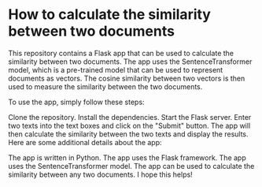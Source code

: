 # How to calculate the similarity between two documents
This repository contains a Flask app that can be used to calculate the similarity between two documents. The app uses the SentenceTransformer model, which is a pre-trained model that can be used to represent documents as vectors. The cosine similarity between two vectors is then used to measure the similarity between the two documents.

To use the app, simply follow these steps:

Clone the repository.
Install the dependencies.
Start the Flask server.
Enter two texts into the text boxes and click on the "Submit" button.
The app will then calculate the similarity between the two texts and display the results.
Here are some additional details about the app:

The app is written in Python.
The app uses the Flask framework.
The app uses the SentenceTransformer model.
The app can be used to calculate the similarity between any two documents.
I hope this helps!
